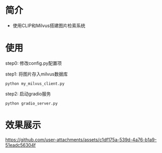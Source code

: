 # 简介
- 使用CLIP和Milvus搭建图片检索系统

# 使用
step0: 修改config.py配置项

step1: 将图片存入milvus数据库


```shell
python my_milvus_client.py
```

step2: 启动gradio服务
```shell
python gradio_server.py
```

# 效果展示
https://github.com/user-attachments/assets/c1df175a-539d-4a76-b1a9-51eadc56304f
